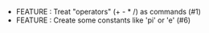 * FEATURE : Treat "operators" (+ - * /) as commands (#1)
* FEATURE : Create some constants like 'pi' or 'e' (#6)
